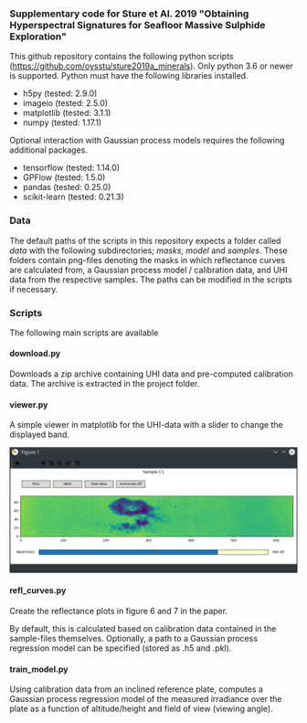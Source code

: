 ### Supplementary code for Sture et Al. 2019 "Obtaining Hyperspectral Signatures for Seafloor Massive Sulphide Exploration"

This github repository contains the following python scripts (https://github.com/oysstu/sture2019a_minerals). 
Only python 3.6 or newer is supported. Python must have the following libraries installed.

- h5py (tested: 2.9.0)
- imageio (tested: 2.5.0)
- matplotlib (tested: 3.1.1)
- numpy (tested: 1.17.1)

Optional interaction with Gaussian process models requires the following additional packages.

- tensorflow (tested: 1.14.0)
- GPFlow (tested: 1.5.0)
- pandas (tested: 0.25.0)
- scikit-learn (tested: 0.21.3)


### Data
The default paths of the scripts in this repository expects a folder called *data* with the following subdirectories; *masks*, *model* and *samples*. These folders contain png-files denoting the masks in which reflectance curves are calculated from, a Gaussian process model / calibration data, and UHI data from the respective samples. The paths can be modified in the scripts if necessary. 

### Scripts
The following main scripts are available

#### download.py
Downloads a zip archive containing UHI data and pre-computed calibration data.
The archive is extracted in the project folder.

#### viewer.py
A simple viewer in matplotlib for the UHI-data with a slider to change the displayed band.

![Viewer Example](/images/viewer.png)

#### refl_curves.py
Create the reflectance plots in figure 6 and 7 in the paper.

By default, this is calculated based on calibration data contained in the sample-files themselves. Optionally, a path to a Gaussian process regression model can be specified (stored as .h5 and .pkl).

#### train_model.py
Using calibration data from an inclined reference plate, computes a Gaussian process regression model of the measured irradiance over the plate as a function of altitude/height and field of view (viewing angle).

